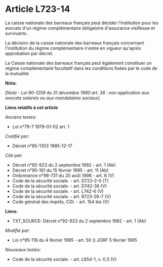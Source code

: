 # Article L723-14

La caisse nationale des barreaux français peut décider l'institution pour les avocats d'un régime complémentaire obligatoire
d'assurance vieillesse et survivants. 

La décision de la caisse nationale des barreaux français concernant l'institution du régime complémentaire n'entre en vigueur
qu'après approbation par décret. 

La Caisse nationale des barreaux français peut également constituer un régime complémentaire facultatif dans les conditions
fixées par le code de la mutualité.

**Nota:**

[*Nota - Loi 90-1259 du 31 décembre 1990 art. 38 : non application aux avocats salariés ou aux mandataires sociaux*]

**Liens relatifs à cet article**

_Anciens textes_:

  - Loi n°79-7 1979-01-02 art. 1

_Codifié par_:

  - Décret n°85-1353 1985-12-17

_Cité par_:

  - Décret n°92-923 du 2 septembre 1992 - art. 1 (Ab)
  - Décret n°95-161 du 15 février 1995 - art. 11 (Ab)
  - Ordonnance n°98-731 du 20 août 1998 - art. 6 (V)
  - Code de la sécurité sociale. - art. D723-2-0 (T)
  - Code de la sécurité sociale. - art. D742-36 (V)
  - Code de la sécurité sociale. - art. L742-6 (V)
  - Code de la sécurité sociale. - art. R723-26-7 (V)
  - Code général des impôts, CGI. - art. 154 bis (V)

**Liens**:

  - TXT_SOURCE: Décret n°92-923 du 2 septembre 1992 - art. 1 (Ab)

_Modifié par_:

  - Loi n°95-116 du 4 février 1995 - art. 50 () JORF 5 février 1995

_Nouveaux textes_:

  - Code de la sécurité sociale. - art. L654-1, v. 0.3 (V)
